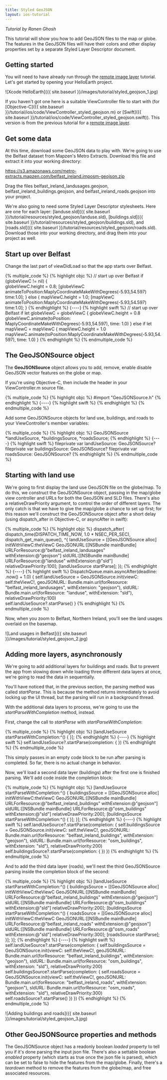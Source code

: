```yaml
---
title: Styled GeoJSON
layout: ios-tutorial
---
```

*Tutorial by Ranen Ghosh*

This tutorial will show you how to add GeoJSON files to the map or globe. The features in the GeoJSON files will have their colors and other display properties set by a separate Styled Layer Descriptor document.

## Getting started

You will need to have already run through the [remote image layer](remote_image_layer.html) tutorial.  Let's get started by opening your HelloEarth project.

![Xcode HelloEarth]({{ site.baseurl }}/images/tutorial/styled_geojson_1.jpg)

If you haven't got one here is a suitable ViewController file to start with (for [Objective-C]({{ site.baseurl }}/tutorial/ios/code/ViewController_styled_geojson.m) or [Swift]({{ site.baseurl }}/tutorial/ios/code/ViewController_styled_geojson.swift)).  This version is from the previous tutorial for a [remote image layer](remote_image_layer.html).

## Get some data

At this time, download some GeoJSON data to play with. We're going to use the Belfast dataset from Mapzen's Metro Extracts.  Download this file and extract it into your working directory:

https://s3.amazonaws.com/metro-extracts.mapzen.com/belfast_ireland.imposm-geojson.zip

Drag the files belfast_ireland_landusages.geojson, belfast_ireland_buildings.geojson, and belfast_ireland_roads.geojson into your project.

We're also going to need some Styled Layer Descriptor stylesheets. Here are one for each layer: [landuse.sld]({{ site.baseurl }}/tutorial/resources/styled_geojson/landuse.sld), [buildings.sld]({{ site.baseurl }}/tutorial/resources/styled_geojson/buildings.sld), and [roads.sld]({{ site.baseurl }}/tutorial/resources/styled_geojson/roads.sld). Download those into your working directory, and drag them into your project as well.

## Start up over Belfast

Change the last part of viewDidLoad so that the app starts over Belfast.

{% multiple_code %} {% highlight objc %}
    // start up over Belfast
    if (globeViewC != nil)
    {   
        globeViewC.height = 0.8;
        [globeViewC animateToPosition:MaplyCoordinateMakeWithDegrees(-5.93,54.597)
                                 time:1.0];
    } else {
        mapViewC.height = 1.0;
        [mapViewC animateToPosition:MaplyCoordinateMakeWithDegrees(-5.93,54.597)
                               time:1.0];
    }
{% endhighlight %}
{----}
{% highlight swift %}
        // start up over Belfast
        if let globeViewC = globeViewC {
            globeViewC.height = 0.8
            globeViewC.animate(toPosition: MaplyCoordinateMakeWithDegrees(-5.93,54.597), time: 1.0)
        }
        else if let mapViewC = mapViewC {
            mapViewC.height = 1.0
            mapViewC.animate(toPosition:MaplyCoordinateMakeWithDegrees(-5.93,54.597), time: 1.0)
        }
{% endhighlight %} {% endmultiple_code %}


## The GeoJSONSource object

The **GeoJSONSource** object allows you to add, remove, enable disable GeoJSON vector features on the globe or map. 

If you're using Objective-C, then include the header in your ViewController.m source file.

{% multiple_code %} {% highlight objc %}
#import "GeoJSONSource.h"
{% endhighlight %}
{----}
{% highlight swift %}
{% endhighlight %} {% endmultiple_code %}

Add some GeoJSONSource objects for land use, buildings, and roads to your ViewController's member variables:

{% multiple_code %} {% highlight objc %}
 GeoJSONSource *landUseSource, *buildingsSource, *roadsSource;
{% endhighlight %}
{----}
{% highlight swift %}
    fileprivate var landUseSource: GeoJSONSource?
    fileprivate var buildingsSource: GeoJSONSource?
    fileprivate var roadsSource: GeoJSONSource?
{% endhighlight %} {% endmultiple_code %}

## Starting with land use

We're going to first display the land use GeoJSON file on the globe/map. To do this, we construct the GeoJSONSource object, passing in the map/globe view controller and URLs for both the GeoJSON and SLD files. There's also a relativeDrawPriority argument, to control the order of different layers. The only catch is that we have to give the map/globe a chance to set up first; for this reason we'll construct the GeoJSONSource object after a short delay (using dispatch_after in Objective-C, or asyncAfter in swift):

{% multiple_code %} {% highlight objc %}
    dispatch_after( dispatch_time(DISPATCH_TIME_NOW, 1.0 * NSEC_PER_SEC), dispatch_get_main_queue(), ^{
        landUseSource = [[GeoJSONSource alloc] initWithViewC:theViewC GeoJSONURL:[[NSBundle mainBundle] URLForResource:@"belfast_ireland_landusages" withExtension:@"geojson"] sldURL:[[NSBundle mainBundle] URLForResource:@"landuse" withExtension:@"sld"] relativeDrawPriority:100];
        [landUseSource startParse];
    });
{% endhighlight %}
{----}
{% highlight swift %}
    DispatchQueue.main.asyncAfter(deadline: .now() + 1.0) {
        self.landUseSource = GeoJSONSource.init(viewC: self.theViewC!, geoJSONURL: Bundle.main.url(forResource: "belfast_ireland_landusages", withExtension: "geojson"), sldURL: Bundle.main.url(forResource: "landuse", withExtension: "sld"), relativeDrawPriority:100)  
        self.landUseSource?.startParse()
    }
{% endhighlight %} {% endmultiple_code %}

Now, when you zoom to Belfast, Northern Ireland, you'll see the land usages overlaid on the basemap.

![Land usages in Belfast]({{ site.baseurl }}/images/tutorial/styled_geojson_2.jpg)

## Adding more layers, asynchronously

We're going to add additional layers for buildings and roads.  But to prevent the app from slowing down while loading three different data layers at once, we're going to read the data in sequentially.

You'll have noticed that, in the previous section, the parsing method was called *startParse*. This is because the method returns immediately to avoid locking up the UI thread, but the parsing will run in a background thread.

With the additional data layers to process, we're going to use the *startParseWithCompletion* method, instead.

First, change the call to *startParse* with *startParseWithCompletion*:

{% multiple_code %} {% highlight objc %}
        [landUseSource startParseWithCompletion:^() {
        }];
{% endhighlight %}
{----}
{% highlight swift %}
        self.landUseSource?.startParse(completion: {
        })
{% endhighlight %} {% endmultiple_code %}

This simply passes in an empty code block to be run after parsing is completed.  So far, there is no actual change in behavior.

Now, we'll load a second data layer (buildings) after the first one is finished parsing.  We'll add code inside the completion block:

{% multiple_code %} {% highlight objc %}
        [landUseSource startParseWithCompletion:^() {
            buildingsSource = [[GeoJSONSource alloc] initWithViewC:theViewC GeoJSONURL:[[NSBundle mainBundle] URLForResource:@"belfast_ireland_buildings" withExtension:@"geojson"] sldURL:[[NSBundle mainBundle] URLForResource:@"osm_buildings" withExtension:@"sld"] relativeDrawPriority:200];
            [buildingsSource startParseWithCompletion:^() {
            }];
        }];
{% endhighlight %}
{----}
{% highlight swift %}
        self.landUseSource?.startParse(completion: {
            self.buildingsSource = GeoJSONSource.init(viewC: self.theViewC!, geoJSONURL: Bundle.main.url(forResource: "belfast_ireland_buildings", withExtension: "geojson"), sldURL: Bundle.main.url(forResource: "osm_buildings", withExtension: "sld"), relativeDrawPriority:200)
            self.buildingsSource?.startParse(completion: {
            })
        })
{% endhighlight %} {% endmultiple_code %}

And to add the third data layer (roads), we'll nest the third GeoJSONSource parsing inside the completion block of the second: 

{% multiple_code %} {% highlight objc %}
        [landUseSource startParseWithCompletion:^() {
            buildingsSource = [[GeoJSONSource alloc] initWithViewC:theViewC GeoJSONURL:[[NSBundle mainBundle] URLForResource:@"belfast_ireland_buildings" withExtension:@"geojson"] sldURL:[[NSBundle mainBundle] URLForResource:@"osm_buildings" withExtension:@"sld"] relativeDrawPriority:200];
            [buildingsSource startParseWithCompletion:^() {
                roadsSource = [[GeoJSONSource alloc] initWithViewC:theViewC GeoJSONURL:[[NSBundle mainBundle] URLForResource:@"belfast_ireland_roads" withExtension:@"geojson"] sldURL:[[NSBundle mainBundle] URLForResource:@"osm_roads" withExtension:@"sld"] relativeDrawPriority:300];
                [roadsSource startParse];
            }];
        }];
{% endhighlight %}
{----}
{% highlight swift %}
        self.landUseSource?.startParse(completion: {
            self.buildingsSource = GeoJSONSource.init(viewC: self.theViewC!, geoJSONURL: Bundle.main.url(forResource: "belfast_ireland_buildings", withExtension: "geojson"), sldURL: Bundle.main.url(forResource: "osm_buildings", withExtension: "sld"), relativeDrawPriority:200)
            self.buildingsSource?.startParse(completion: {
                self.roadsSource = GeoJSONSource.init(viewC: self.theViewC!, geoJSONURL: Bundle.main.url(forResource: "belfast_ireland_roads", withExtension: "geojson"), sldURL: Bundle.main.url(forResource: "osm_roads", withExtension: "sld"), relativeDrawPriority:300)
                self.roadsSource?.startParse()
            })
        })
{% endhighlight %} {% endmultiple_code %}

![Adding buildings and roads]({{ site.baseurl }}/images/tutorial/styled_geojson_3.jpg)

## Other GeoJSONSource properties and methods

The GeoJSONSource object has a readonly boolean *loaded* property to tell you if it's done parsing the input json file.  There's also a settable boolean *enabled* property (which starts as true once the json file is parsed), which can be set to false to hide the features from the map/globe.  Finally, there's a *teardown* method to remove the features from the globe/map, and free associated resources.

